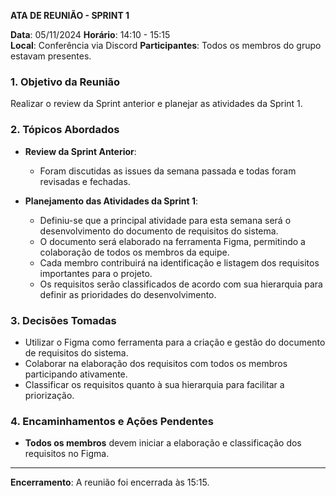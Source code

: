 **ATA DE REUNIÃO - SPRINT 1**

**Data**: 05/11/2024 
**Horário**: 14:10 - 15:15  
**Local**: Conferência via Discord 
**Participantes**: Todos os membros do grupo estavam presentes.

### 1. **Objetivo da Reunião**
Realizar o review da Sprint anterior e planejar as atividades da Sprint 1.

### 2. **Tópicos Abordados**

- **Review da Sprint Anterior**: 
    - Foram discutidas as issues da semana passada e todas foram revisadas e fechadas.

- **Planejamento das Atividades da Sprint 1**:
    - Definiu-se que a principal atividade para esta semana será o desenvolvimento do documento de requisitos do sistema.
    - O documento será elaborado na ferramenta Figma, permitindo a colaboração de todos os membros da equipe.
    - Cada membro contribuirá na identificação e listagem dos requisitos importantes para o projeto.
    - Os requisitos serão classificados de acordo com sua hierarquia para definir as prioridades do desenvolvimento.

### 3. **Decisões Tomadas**
- Utilizar o Figma como ferramenta para a criação e gestão do documento de requisitos do sistema.
- Colaborar na elaboração dos requisitos com todos os membros participando ativamente.
- Classificar os requisitos quanto à sua hierarquia para facilitar a priorização.

### 4. **Encaminhamentos e Ações Pendentes**
- **Todos os membros** devem iniciar a elaboração e classificação dos requisitos no Figma.

---

**Encerramento**: A reunião foi encerrada às 15:15.